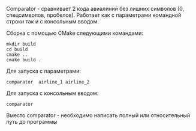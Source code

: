 Comparator - сравнивает 2 кода авиалиний без лишних символов (0, спецсимволов, пробелов). Работает как с параметрами командной строки так и с консольным вводом. 

Сборка с помощью CMake следующими командами: 

```
mkdir build
cd build
cmake ..
cmake build .
```

Для запуска с параметрами:
```
comparator  airline_1 airline_2 
```

Для запуска с консольным вводом:
```
comparator
```

Вместо comparator - необходимо написать полный или относительный путь до программы
